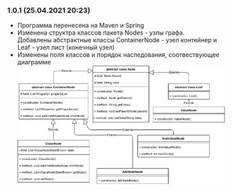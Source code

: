 ### 1.0.1 (25.04.2021 20:23)
+ Программа перенесена на Maven и Spring
+ Изменена структра классов пакета Nodes - узлы графа.  
  Добавлены абстрактные классы ContainerNode - узел контейнер
  и Leaf - узел лист (конечный узел)
+ Изменены поля классов и порядок наследования, соотвествующее диаграмме  
![диаграмма измнений](https://github.com/progerSapog/Software-design-patterns-2-course-2-semestr/blob/main/%D0%9E%D1%84%D0%BE%D1%80%D0%BC%D0%BB%D0%B5%D0%BD%D0%B8%D0%B5/LW2/nodesChange.png)
